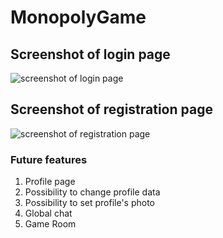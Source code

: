 # MonopolyGame
## Screenshot of login page
![screenshot of login page](https://i.imgur.com/Ji34lP2.png)
## Screenshot of registration page
![screenshot of registration page](https://i.imgur.com/EDbw0wY.png)
### Future features
1. Profile page
2. Possibility to change profile data
3. Possibility to set profile's photo
4. Global chat
5. Game Room
